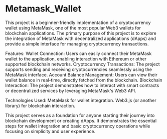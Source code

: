 # Metamask_Wallet
This project is a beginner-friendly implementation of a cryptocurrency wallet using MetaMask, one of the most popular Web3 wallets for blockchain applications. The primary purpose of this project is to explore the integration of MetaMask with decentralized applications (dApps) and provide a simple interface for managing cryptocurrency transactions.

Features:
Wallet Connection: Users can easily connect their MetaMask wallet to the application, enabling interaction with Ethereum or other supported blockchain networks.
Cryptocurrency Transactions: The project supports sending and receiving cryptocurrencies seamlessly using the MetaMask interface.
Account Balance Management: Users can view their wallet balance in real-time, directly fetched from the blockchain.
Blockchain Interaction: The project demonstrates how to interact with smart contracts or decentralized services by leveraging MetaMask's Web3 API.

Technologies Used:
MetaMask for wallet integration.
Web3.js (or another library) for blockchain interaction.

This project serves as a foundation for anyone starting their journey into blockchain development or creating dApps. It demonstrates the essential steps for wallet integration and basic cryptocurrency operations while focusing on simplicity and user experience.
